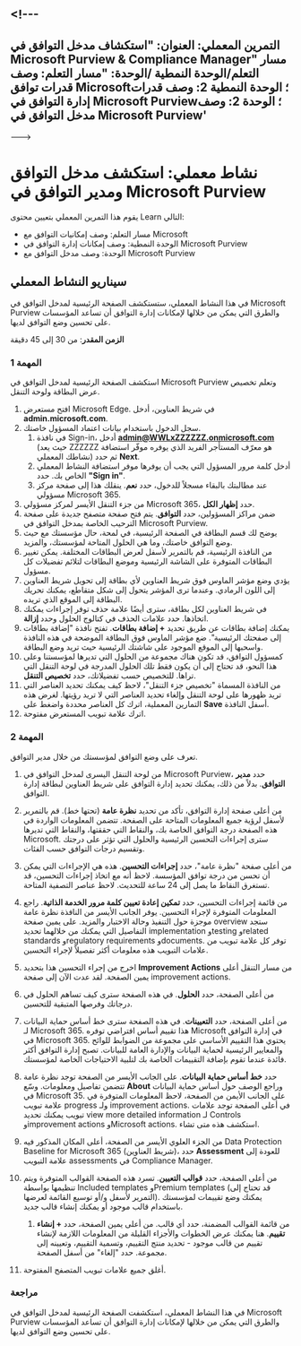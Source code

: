 <a name="---"></a><!---
---
التمرين المعملي: العنوان: "استكشاف مدخل التوافق في Microsoft Purview & Compliance Manager" مسار التعلم/الوحدة النمطية /الوحدة: "مسار التعلم: وصف قدرات توافق Microsoft؛ الوحدة النمطية 2: وصف قدرات إدارة التوافق في Microsoft Purview؛ الوحدة 2: وصف مدخل التوافق في Microsoft Purview'
---
--->

# <a name="lab-explore-the-microsoft-purview-compliance-portal--compliance-manager"></a>نشاط معملي: استكشف مدخل التوافق ومدير التوافق في Microsoft Purview

يقوم هذا التمرين المعملي بتعيين محتوى Learn التالي:

- مسار التعلم: وصف إمكانيات التوافق مع Microsoft
- الوحدة النمطية: وصف إمكانات إدارة التوافق في Microsoft Purview
- الوحدة: وصف مدخل التوافق مع Microsoft Purview

## <a name="lab-scenario"></a>سيناريو النشاط المعملي

في هذا النشاط المعملي، ستستكشف الصفحة الرئيسية لمدخل التوافق في Microsoft Purview والطرق التي يمكن من خلالها لإمكانات إدارة التوافق أن تساعد المؤسسات على تحسين وضع التوافق لديها.

**الزمن المقدر**: من 30 إلى 45 دقيقة

### <a name="task-1"></a>المهمة 1

استكشف الصفحة الرئيسية لمدخل التوافق في Microsoft Purview وتعلم تخصيص عرض البطاقة ولوحة التنقل.

1. افتح مستعرض Microsoft Edge. في شريط العناوين، أدخل **admin.microsoft.com**.
1. سجل الدخول باستخدام بيانات اعتماد المسؤول خاصتك.
    1. في نافذة Sign-in، أدخل **admin@WWLxZZZZZZ.onmicrosoft.com** (حيث يعد ZZZZZZ هو معرّف المستأجر الفريد الذي يوفره موفّر استضافة نشاطك المعملي) ثم حدد **Next**.
    1. أدخل كلمة مرور المسؤول التي يجب أن يوفرها موفر استضافة النشاط المعملي الخاص بك. حدد **"Sign in"**.
    1. عند مطالبتك بالبقاء مسجلاً للدخول، حدد **نعم**. ينقلك هذا إلى صفحة مركز مسؤولي Microsoft 365.
1. من جزء التنقل الأيسر لمركز مسؤولي Microsoft 365، حدد **إظهار الكل**.
1. ضمن مراكز المسؤولين، حدد **التوافق**.  يتم فتح صفحة متصفح جديدة على صفحة الترحيب الخاصة بمدخل التوافق في Microsoft Purview.  
1. يوضح لك قسم البطاقة في الصفحة الرئيسية، في لمحة، حال مؤسستك مع حيث وضع التوافق خاصتك، وما هي الحلول المتاحة لمؤسستك، والمزيد.
1. من النافذة الرئيسية، قم بالتمرير لأسفل لعرض البطاقات المختلفة. يمكن تغيير البطاقات المتوفرة على الشاشة الرئيسية وموضع البطاقات لتلائم تفضيلات كل مسؤول.  
1. يؤدي وضع مؤشر الماوس فوق شريط العناوين لأي بطاقة إلى تحويل شريط العناوين إلى اللون الرمادي.  وعندما ترى المؤشر يتحول إلى شكل متقاطع، يمكنك تحريك البطاقة إلى الموقع الذي تريده.
1. في شريط العناوين لكل بطاقة، سترى أيضًا علامة حذف توفر إجراءات يمكنك اتخاذها.  حدد علامات الحذف في كتالوج الحلول وحدد **إزالة**.
1. يمكنك إضافة بطاقات عن طريق تحديد **+ إضافة بطاقات**.  تفتح نافذة "إضافة بطاقات إلى صفحتك الرئيسية".  ضع مؤشر الماوس فوق البطاقة الموضحة في هذه النافذة واسحبها إلى الموقع الموجود على شاشتك الرئيسية حيث تريد وضع البطاقة.
1. كمسؤول التوافق، قد تكون هناك مجموعة من الحلول التي تديرها لمؤسستنا وعلى هذا النحو، قد تحتاج إلى أن يكون فقط تلك الحلول المدرجة في لوحة التنقل التي تراها. للتخصيص حسب تفضيلاتك، حدد **تخصيص التنقل**.  
1. من النافذة المسماة "تخصيص جزء التنقل"، لاحظ كيف يمكنك تحديد العناصر التي تريد ظهورها على لوحة التنقل وإلغاء تحديد العناصر التي لا تريد رؤيتها. لغرض هذه التمارين المعملية، اترك كل العناصر محددة واضغط على **Save** أسفل النافذة.  
1. اترك علامة تبويب المستعرض مفتوحة.

### <a name="task-2"></a>المهمة 2

تعرف على وضع التوافق لمؤسستك من خلال مدير التوافق.

1. من لوحة التنقل اليسرى لمدخل التوافق في Microsoft Purview، حدد **مدير التوافق**.  بدلاً من ذلك، يمكنك تحديد إدارة التوافق على شريط العناوين لبطاقة إدارة التوافق.

1. من أعلى صفحة إدارة التوافق، تأكد من تحديد **نظرة عامة** (تحتها خط). قم بالتمرير لأسفل لرؤية جميع المعلومات المتاحة على الصفحة.  تتضمن المعلومات الواردة في هذه الصفحة درجة التوافق الخاصة بك، والنقاط التي حققتها، والنقاط التي تديرها Microsoft.   سترى إجراءات التحسين الرئيسية والحلول التي تؤثر على درجتك وتقسيم درجات التوافق حسب الفئات.

1. من أعلى صفحة "نظرة عامة"، حدد **إجراءات التحسين**.  هذه هي الإجراءات التي يمكن أن تحسن من درجة توافق المؤسسة. لاحظ أنه مع اتخاذ إجراءات التحسين، قد تستغرق النقاط ما يصل إلى 24 ساعة للتحديث.  لاحظ عناصر التصفية المتاحة.

1. من قائمة إجراءات التحسين، حدد **تمكين إعادة تعيين كلمة مرور الخدمة الذاتية**.  راجع المعلومات المتوفرة لإجراء التحسين.  يوفر الجانب الأيسر من النافذة نظرة عامة موجزة حول التنفيذ وحالة الاختبار والمزيد. على يمين صفحة overview ستجد التفاصيل التي يمكنك من خلالهما تحديد implementation وtesting وrelated standards وregulatory requirements وdocuments. توفر كل علامة تبويب من علامات التبويب هذه معلومات أكثر تفصيلاً لإجراء التحسين.

1. اخرج من إجراء التحسين هذا بتحديد **Improvement Actions** من مسار التنقل أعلى يمين الصفحة.  لقد عدت الآن إلى صفحة improvement actions.

1. من أعلى الصفحة، حدد **الحلول**. في هذه الصفحة سترى كيف تساهم الحلول في درجاتك وفرصها المتبقية للتحسين.

1. من أعلى الصفحة، حدد **التعيينات**. في هذه الصفحة سترى خط أساس حماية البيانات لـ Microsoft 365.  هذا تقييم أساس افتراضي توفره Microsoft في إدارة التوافق في Microsoft 365.  يحتوي هذا التقييم الأساسي على مجموعة من الضوابط للوائح والمعايير الرئيسية لحماية البيانات والإدارة العامة للبيانات. تصبح إدارة التوافق أكثر فائدة عندما تقوم بإضافة التقييمات الخاصة بك لتلبية الاحتياجات الخاصة لمؤسستك.

1. حدد **خط أساس حماية البيانات**.  على الجانب الأيسر من الصفحة توجد نظرة عامة تتضمن تفاصيل ومعلومات.  وسّع **About** وراجع الوصف حول أساس حماية البيانات في Microsoft 35.  على الجانب الأيمن من الصفحة، لاحظ المعلومات المتوفرة في علامة تبويب progress ولـ improvement actions. في أعلى الصفحة توجد علامات تبويب يمكنك تحديد view more detailed information لـ Controls وimprovement actions وMicrosoft actions. استكشف هذه متى تشاء. 

1. من الجزء العلوي الأيسر من الصفحة، أعلى المكان المذكور فيه Data Protection Baseline for Microsoft 365 (شريط العناوين)، حدد **Assessment** للعودة إلى علامة التبويب assessments في Compliance Manager.  

1. من أعلى الصفحة، حدد **قوالب التعيين**.  تسرد هذه الصفحة القوالب المتوفرة ويتم تنظيمها بواسطة Included templates وPremium templates (قد تحتاج إلى التمرير لأسفل و/أو توسيع القائمة لعرضها).  يمكنك وضع تقييمات لمؤسستك باستخدام قالب موجود أو يمكنك إنشاء قالب جديد.
    1. من قائمة القوالب المضمنة، حدد أي قالب. من أعلى يمين الصفحة، حدد **+ إنشاء تقييم**.  هنا يمكنك عرض الخطوات والأجزاء القليلة من المعلومات اللازمة لإنشاء تقييم من قالب موجود - تحديد منتج التقييم، وتسمية التقييم، وتعيينه إلى مجموعة.  حدد "إلغاء" من أسفل الصفحة.

1. أغلق جميع علامات تبويب المتصفح المفتوحة.

### <a name="review"></a>مراجعة

في هذا النشاط المعملي، استكشفت الصفحة الرئيسية لمدخل التوافق في Microsoft Purview والطرق التي يمكن من خلالها لإمكانات إدارة التوافق أن تساعد المؤسسات على تحسين وضع التوافق لديها.

